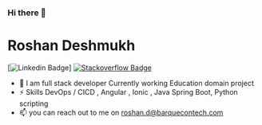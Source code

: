 ### Hi there 👋 
# Roshan Deshmukh
[![Linkedin Badge](https://img.shields.io/badge/-roshandeshmukh-blue?style=flat-square&logo=Linkedin&logoColor=white&link=https://www.linkedin.com/in/roshan-deshmukh-300b1285/)]
[![Stackoverflow Badge](https://img.shields.io/badge/-Stackoverflow-4CA143?style=flat-square&logo=Stackoverflow&logoColor=white&link=https://stackoverflow.com/users/2942926/roshan-deshmukh)](https://stackoverflow.com/users/2942926/roshan-deshmukh)


<!--
**roshanbarquecontech/roshanbarquecontech** is a ✨ _special_ ✨ repository because its `README.md` (this file) appears on your GitHub profile.

Here are some ideas to get you started:

- 🔭 I’m currently working on ...
- 🌱 I’m currently learning ...
- 👯 I’m looking to collaborate on ...
- 🤔 I’m looking for help with ...
- 💬 Ask me about ...
- 📫 How to reach me: ...
- 😄 Pronouns: ...
- ⚡ Fun fact: ...
-->
- 🔭 I am full stack developer Currently working Education domain project
- ⚡ Skills DevOps / CICD , Angular , Ionic , Java Spring Boot, Python scripting
- 📫 you can reach out to me on roshan.d@barquecontech.com 
